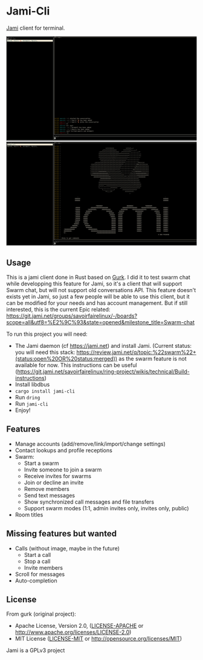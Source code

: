 # Jami-Cli

[Jami](https://jami.net) client for terminal.

![Conversation](rsc/conversation.jpg)
![Welcome](rsc/welcome.jpg)

## Usage

This is a jami client done in Rust based on [Gurk](https://github.com/boxdot/gurk-rs). I did it to test swarm chat while developping this feature for Jami, so it's a client that will support Swarm chat, but will not support old conversations API. This feature doesn't exists yet in Jami, so just a few people will be able to use this client, but it can be modified for your needs and has account management. But if still interested, this is the current Epic related: https://git.jami.net/groups/savoirfairelinux/-/boards?scope=all&utf8=%E2%9C%93&state=opened&milestone_title=Swarm-chat

To run this project you will need:

+ The Jami daemon (cf https://jami.net) and install Jami. (Current status: you will need this stack: https://review.jami.net/q/topic:%22swarm%22+(status:open%20OR%20status:merged)) as the swarm feature is not available for now. This instructions can be useful (https://git.jami.net/savoirfairelinux/ring-project/wikis/technical/Build-instructions)
+ Install libdbus
+ `cargo install jami-cli`
+ Run `dring`
+ Run `jami-cli`
+ Enjoy!

## Features

+ Manage accounts (add/remove/link/import/change settings)
+ Contact lookups and profile receptions
+ Swarm:
  + Start a swarm
  + Invite someone to join a swarm
  + Receive invites for swarms
  + Join or decline an invite
  + Remove members
  + Send text messages
  + Show synchronized call messages and file transfers
  + Support swarm modes (1:1, admin invites only, invites only, public)
+ Room titles

## Missing features but wanted

+ Calls (without image, maybe in the future)
  + Start a call
  + Stop a call
  + Invite members
+ Scroll for messages
+ Auto-completion

## License

From gurk (original project):
 * Apache License, Version 2.0, ([LICENSE-APACHE](LICENSE-APACHE) or
   http://www.apache.org/licenses/LICENSE-2.0)
 * MIT License ([LICENSE-MIT](LICENSE-MIT) or
   http://opensource.org/licenses/MIT)

Jami is a GPLv3 project
